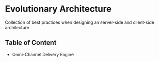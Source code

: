 # Evolutionary Architecture

Collection of best practices when designing an server-side and client-side architecture

## Table of Content

- Omni-Channel Delivery Engine